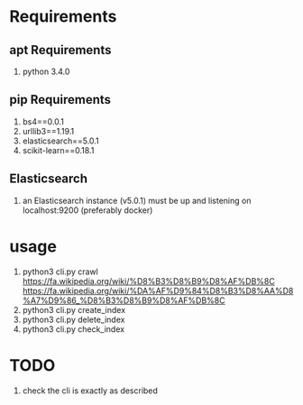 # Requirements

## apt Requirements

1. python 3.4.0

## pip Requirements

1. bs4==0.0.1
2. urllib3==1.19.1
3. elasticsearch==5.0.1
4. scikit-learn==0.18.1

## Elasticsearch

1. an Elasticsearch instance (v5.0.1) must be up and listening on localhost:9200 (preferably docker)

# usage

1. python3 cli.py crawl https://fa.wikipedia.org/wiki/%D8%B3%D8%B9%D8%AF%DB%8C https://fa.wikipedia.org/wiki/%DA%AF%D9%84%D8%B3%D8%AA%D8%A7%D9%86_%D8%B3%D8%B9%D8%AF%DB%8C
2. python3 cli.py create_index
3. python3 cli.py delete_index
4. python3 cli.py check_index

# TODO

1. check the cli is exactly as described
